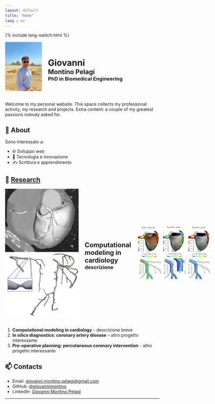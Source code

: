 ```yaml
---
layout: default
title: "Home"
lang : en
---
```

{% include lang-switch.html %}

<div style="display: flex; align-items: center;">
<img src="/photos/home/homepage.jpg" alt="Foto Homepage" style="width: 120px; margin-right: 20px; margin-bottom: 20px;">
  <div>
    <h1 style="margin: 0;">Giovanni</h1>
    <h2 style="margin: 0;">Montino Pelagi</h2>
    <h3 style="margin: 0;">PhD in Biomedical Engineering</h3>
  </div>
</div>

Welcome to my personal website. This space collects my professional activity, my research and projects.
Extra content: a couple of my greatest passions nobody asked for.

## 🧠 About

Sono interessato a:
- 🌐 Sviluppo web
- 🧪 Tecnologia e innovazione
- ✍️ Scrittura e apprendimento

## 📁 [Research](/research/)

<div style="display: flex; align-items:center">
<img src="/photos/home/project1_1.png" alt="Foto ricerca 1" style="width: 240px; margin-right: 20px; margin-bottom: 20px;">
  <div>
    <h2 style="margin: 0;">Computational modeling in cardiology</h2>
    <h3 style="margin: 0;">descrizione</h3>
  </div>
<img src="/photos/home/BMMB_2.png" alt="Foto ricerca 2" style="width: 240px; margin-left: 20px; margin-bottom: 20px;">
</div>

1. **Computational modeling in cardiology** – descrizione breve
2. **In silico diagnostics: coronary artery disease** – altro progetto interessante
3. **Pre-operative planning: percutaneous coronary intervention** - altro progetto interessante

## 📫 Contacts

- Email: [giovanni.montino.pelagi@gmail.com](mailto:giovanni.montino.pelagi@gmail.com)
- GitHub: [@giovannimontino](https://github.com/giovannimontino)
- LinkedIn: [Giovanni Montino Pelagi](https://www.linkedin.com/in/giovanni-montino-pelagi/)

---
